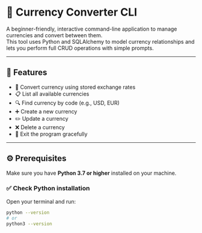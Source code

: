 # 💱 Currency Converter CLI

A beginner-friendly, interactive command-line application to manage currencies and convert between them.  
This tool uses Python and SQLAlchemy to model currency relationships and lets you perform full CRUD operations with simple prompts.

---

## 📌 Features

- 🔄 Convert currency using stored exchange rates  
- 📋 List all available currencies  
- 🔍 Find currency by code (e.g., USD, EUR)  
- ➕ Create a new currency  
- ✏️ Update a currency  
- ❌ Delete a currency  
- 🚪 Exit the program gracefully  

---

## ⚙️ Prerequisites

Make sure you have **Python 3.7 or higher** installed on your machine.

### ✅ Check Python installation

Open your terminal and run:

```bash
python --version
# or
python3 --version
